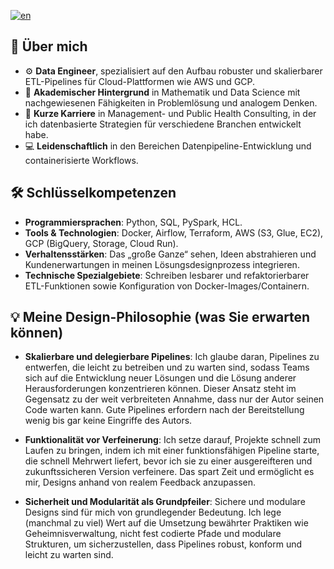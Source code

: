 [![en](https://img.shields.io/badge/lang-en-red.svg)](https://github.com/Shegzimus/shegzimus/blob/main/README.md)

## 🌟 Über mich
- ⚙️ **Data Engineer**, spezialisiert auf den Aufbau robuster und skalierbarer ETL-Pipelines für Cloud-Plattformen wie AWS und GCP.
- 🔢 **Akademischer Hintergrund** in Mathematik und Data Science mit nachgewiesenen Fähigkeiten in Problemlösung und analogem Denken.
- 💼 **Kurze Karriere** in Management- und Public Health Consulting, in der ich datenbasierte Strategien für verschiedene Branchen entwickelt habe.
- 💻 **Leidenschaftlich** in den Bereichen Datenpipeline-Entwicklung und containerisierte Workflows.

## 🛠️ Schlüsselkompetenzen
- **Programmiersprachen**: Python, SQL, PySpark, HCL.
- **Tools & Technologien**: Docker, Airflow, Terraform, AWS (S3, Glue, EC2), GCP (BigQuery, Storage, Cloud Run).
- **Verhaltensstärken**: Das „große Ganze“ sehen, Ideen abstrahieren und Kundenerwartungen in meinen Lösungsdesignprozess integrieren.
- **Technische Spezialgebiete**: Schreiben lesbarer und refaktorierbarer ETL-Funktionen sowie Konfiguration von Docker-Images/Containern.

## 💡 Meine Design-Philosophie (was Sie erwarten können)
- **Skalierbare und delegierbare Pipelines**: Ich glaube daran, Pipelines zu entwerfen, die leicht zu betreiben und zu warten sind, sodass Teams sich auf die Entwicklung neuer Lösungen und die Lösung anderer Herausforderungen konzentrieren können. Dieser Ansatz steht im Gegensatz zu der weit verbreiteten Annahme, dass nur der Autor seinen Code warten kann. Gute Pipelines erfordern nach der Bereitstellung wenig bis gar keine Eingriffe des Autors.

- **Funktionalität vor Verfeinerung**: Ich setze darauf, Projekte schnell zum Laufen zu bringen, indem ich mit einer funktionsfähigen Pipeline starte, die schnell Mehrwert liefert, bevor ich sie zu einer ausgereifteren und zukunftssicheren Version verfeinere. Das spart Zeit und ermöglicht es mir, Designs anhand von realem Feedback anzupassen.

- **Sicherheit und Modularität als Grundpfeiler**: Sichere und modulare Designs sind für mich von grundlegender Bedeutung. Ich lege (manchmal zu viel) Wert auf die Umsetzung bewährter Praktiken wie Geheimnisverwaltung, nicht fest codierte Pfade und modulare Strukturen, um sicherzustellen, dass Pipelines robust, konform und leicht zu warten sind.
